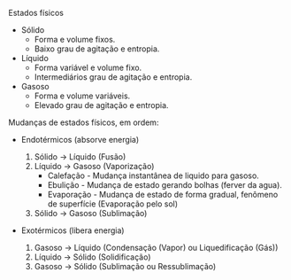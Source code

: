 Estados físicos
- Sólido
	- Forma e volume fixos.
	- Baixo grau de agitação e entropia.
- Líquido
	- Forma variável e volume fixo.
	- Intermediários grau de agitação e entropia.
- Gasoso
	- Forma e volume variáveis.
	- Elevado grau de agitação e entropia.

Mudanças de estados físicos, em ordem:

- Endotérmicos (absorve energia)
	1. Sólido -> Líquido (Fusão)
	2. Líquido -> Gasoso (Vaporização)
		- Calefação - Mudança instantânea de liquido para gasoso.
		- Ebulição - Mudança de estado gerando bolhas (ferver da agua).
		- Evaporação - Mudança de estado de forma gradual, fenômeno de superfície (Evaporação pelo sol)
	1. Sólido -> Gasoso (Sublimação)

- Exotérmicos (libera energia)
	1. Gasoso -> Líquido (Condensação (Vapor) ou Liquedificação (Gás))
	2. Líquido -> Sólido (Solidificação)
	3. Gasoso -> Sólido (Sublimação ou Ressublimação)